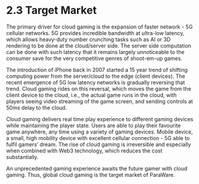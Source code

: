 # 2.3 Target Market

The primary driver for cloud gaming is the expansion of faster network - 5G cellular networks. 5G provides incredible bandwidth at ultra-low latency, which allows heavy-duty number crunching tasks such as AI or 3D rendering to be done at the cloud/server side. The server side computation can be done with such latency that it remains largely unnoticeable to the consumer save for the very competitive genres of shoot-em-up games.

The introduction of iPhone back in 2007 started a 15 year trend of shifting computing power from the server/cloud to the edge (client devices). The recent emergence of 5G low latency networks is gradually reversing that trend. Cloud gaming rides on this reversal, which moves the game from the client device to the cloud, i.e., the actual game runs in the cloud, with players seeing video streaming of the game screen, and sending controls at 50ms delay to the cloud.

Cloud gaming delivers real time play experience to different gaming devices while maintaining the player state. Users are able to play their favourite game anywhere, any time using a variety of gaming devices. Mobile device, a small, high mobility device with excellent cellular connection - 5G able to fulfil gamers’ dream. The rise of cloud gaming is irreversible and especially when combined with Web3 technology, which reduces the cost substantially.

An unprecedented gaming experience awaits the future gamer with cloud gaming. Thus, global cloud gaming is the target market of ParaWare.





